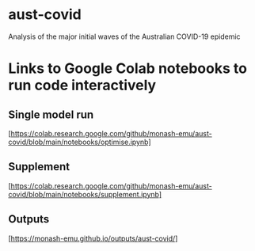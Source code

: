 # aust-covid
Analysis of the major initial waves of the Australian COVID-19 epidemic
 
# Links to Google Colab notebooks to run code interactively

## Single model run
[https://colab.research.google.com/github/monash-emu/aust-covid/blob/main/notebooks/optimise.ipynb]

## Supplement
[https://colab.research.google.com/github/monash-emu/aust-covid/blob/main/notebooks/supplement.ipynb]

## Outputs
[https://monash-emu.github.io/outputs/aust-covid/]
